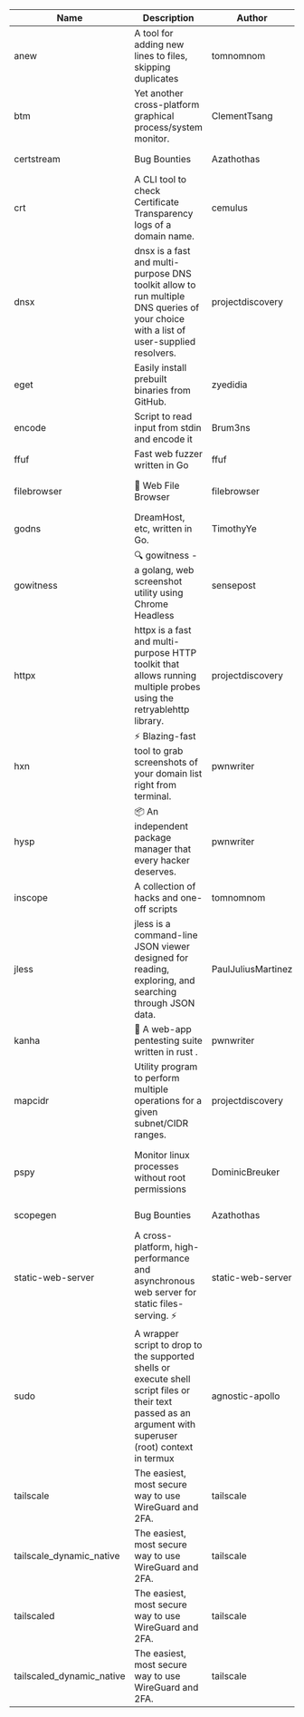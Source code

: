 | Name | Description | Author | Repository | Stars | Version | Updated | Size | SHA256SUM | B3SUM | Source | Language | License |
| ---- | ----------- | ------ | ---------- | ----- | ------- | ------- | ---- | --- | ------ | --------|-------- | ------- |
| anew | A tool for adding new lines to files, skipping duplicates | tomnomnom | [https://github.com/tomnomnom/anew](https://github.com/tomnomnom/anew) | 1116 | v0.1.1 | 2022-03-15T22:35:31Z | 1.41 MB | 6ec76b020ab38309a3e3e4877fe79397f136e3b6e08e7f2f9125ab80b9739ecd | 835f73a08b04dc090275a2371204e42a471d0cb2130a3083ce9a265b9d5447c9 | https://raw.githubusercontent.com/Azathothas/Toolpacks/main/aarch64_arm64_v8a_Android/anew | Go | MIT License |
| btm | Yet another cross-platform graphical process/system monitor. | ClementTsang | [https://github.com/ClementTsang/bottom](https://github.com/ClementTsang/bottom) | 8248 | 0.9.6 | 2023-08-27T01:43:44Z | 3.10 MB | 7b8a634b5b5f7ee07c90d845592e955208b96ed5192415fea550c6ac5fc1e829 | ae17cc6d7ba315ec873b4c491da916919fe3719f70f72af5ca2e69380a1adc38 | https://raw.githubusercontent.com/Azathothas/Toolpacks/main/aarch64_arm64_v8a_Android/btm | Rust | MIT License |
| certstream |  Bug Bounties | Azathothas | [https://github.com/Azathothas/Arsenal](https://github.com/Azathothas/Arsenal) | 13 | null |  | 4.54 MB | 6a2d1d68102d307b0d320fbfb8952fca5f4cedd2a7ffb1abce30756e6881bddb | ef45f18ddc202414aeeb87588b25d2e81f05b14fabccc876d1441bed12f7d700 | https://raw.githubusercontent.com/Azathothas/Toolpacks/main/aarch64_arm64_v8a_Android/certstream | Shell | null |
| crt | A CLI tool to check Certificate Transparency logs of a domain name. | cemulus | [https://github.com/cemulus/crt](https://github.com/cemulus/crt) | 64 | v0.1.0 | 2022-03-08T21:41:54Z | 4.63 MB | 7ef2b7ef584d74af7b6fc48c398741a529690d143bab5c638b8349e3802d7285 | 54ead0bdf04145ec7c6c8db99d29e20d73685b3117b46de16b2c8710308961a5 | https://raw.githubusercontent.com/Azathothas/Toolpacks/main/aarch64_arm64_v8a_Android/crt | Go | Apache License 2.0 |
| dnsx | dnsx is a fast and multi-purpose DNS toolkit allow to run multiple DNS queries of your choice with a list of user-supplied resolvers. | projectdiscovery | [https://github.com/projectdiscovery/dnsx](https://github.com/projectdiscovery/dnsx) | 1824 | v1.1.6 | 2023-11-11T19:20:44Z | 25.01 MB | fbf712fbaec54022c6d2d6ba9e8b077450ff9ecb6b82df3f5d32b26ff6b70be8 | 7d391ee14cafdb65a01e315f6ffda39175813462328b9dcc2b09d4ebf80d858b | https://raw.githubusercontent.com/Azathothas/Toolpacks/main/aarch64_arm64_v8a_Android/dnsx | Go | MIT License |
| eget | Easily install prebuilt binaries from GitHub. | zyedidia | [https://github.com/zyedidia/eget](https://github.com/zyedidia/eget) | 659 | v1.3.3 | 2023-02-22T05:15:46Z | 6.49 MB | 291cf2270fed0181f4feafd18cf96a6ec163a10b92bd3cf022f5c22dea5a9e5e | 9b9eaf812f652d1e1b2a7dfb4de61622e384b846939ba487e6ce02a4a8451145 | https://raw.githubusercontent.com/Azathothas/Toolpacks/main/aarch64_arm64_v8a_Android/eget | Go | MIT License |
| encode | Script to read input from stdin and encode it | Brum3ns | [https://github.com/Brum3ns/encode](https://github.com/Brum3ns/encode) | 18 | null |  | 2.49 MB | eae0553a7461c315843ae610c87abd711366aa2b7f6ba5b7ac28f9b566776e1b | 4a7209d52079f611a0daccee0a356a969c6c311f5513448851b7af747c6a1bc3 | https://raw.githubusercontent.com/Azathothas/Toolpacks/main/aarch64_arm64_v8a_Android/encode | Go | MIT License |
| ffuf | Fast web fuzzer written in Go | ffuf | [https://github.com/ffuf/ffuf](https://github.com/ffuf/ffuf) | 10768 | v2.1.0 | 2023-09-16T12:23:19Z | 8.18 MB | 3b4196399d72d1ba7a482c746f19e244d76744f23f4aca920779f82d28b2046c | aa2bbd67dec677609db42258bb0c948b6c8bf08babf6e70ef24459ac521f0279 | https://raw.githubusercontent.com/Azathothas/Toolpacks/main/aarch64_arm64_v8a_Android/ffuf | Go | MIT License |
| filebrowser | 📂 Web File Browser | filebrowser | [https://github.com/filebrowser/filebrowser](https://github.com/filebrowser/filebrowser) | 22225 | v2.27.0 | 2024-01-02T14:38:37Z | 13.29 MB | 88889efc9f3b6bef5f0c9e68e16912de012e5bdfc982a4e62ccbf7fd94fd26a1 | 8404f26b894e128cf5113c58d12cb1b1193c1cf90aea944d1dcdbefb8ed84e4e | https://raw.githubusercontent.com/Azathothas/Toolpacks/main/aarch64_arm64_v8a_Android/filebrowser | Go | Apache License 2.0 |
| godns |  DreamHost, etc, written in Go. | TimothyYe | [https://github.com/TimothyYe/godns](https://github.com/TimothyYe/godns) | 1386 | v3.0.5 | 2024-01-05T15:35:43Z | 11.81 MB | 3ca1e6d2d2e7477546d7f0aacad2d5ba1b21d1d7539dcccec3fb287421441b8d | aeda7a7a5c7cf3cc689abf05717afa680db85e09c8f0e2ffd6a14721ee0fcd03 | https://raw.githubusercontent.com/Azathothas/Toolpacks/main/aarch64_arm64_v8a_Android/godns | Go | Apache License 2.0 |
| gowitness | 🔍 gowitness - a golang, web screenshot utility using Chrome Headless | sensepost | [https://github.com/sensepost/gowitness](https://github.com/sensepost/gowitness) | 2536 | 2.5.1 | 2023-10-29T11:11:30Z | 25.96 MB | ff717fe1b464c8c4594803d5e3c2d85a9b0e1098d672874a81334f34b4db451e | d4b2d02bffa38446b45a397c313a9cc272b39864b1280fb89430b8ea930a40fb | https://raw.githubusercontent.com/Azathothas/Toolpacks/main/aarch64_arm64_v8a_Android/gowitness | Go | GNU General Public License v3.0 |
| httpx | httpx is a fast and multi-purpose HTTP toolkit that allows running multiple probes using the retryablehttp library. | projectdiscovery | [https://github.com/projectdiscovery/httpx](https://github.com/projectdiscovery/httpx) | 6354 | v1.3.7 | 2023-11-13T07:26:10Z | 39.73 MB | d41914dab4a5e38c96e0a6b12cde08949a53688ebc2dbdce51bd6c78af925105 | f9b3837fd7f55d2c6e2e3188bd93c65595f6de65a065b957135f68251bab10bf | https://raw.githubusercontent.com/Azathothas/Toolpacks/main/aarch64_arm64_v8a_Android/httpx | Go | MIT License |
| hxn | ⚡ Blazing-fast tool to grab screenshots of your domain list right from terminal. | pwnwriter | [https://github.com/pwnwriter/haylxon](https://github.com/pwnwriter/haylxon) | 351 | v0.1.10 | 2024-01-09T15:11:15Z | 5.94 MB | ac8dc795c9c8e1f3b98ae667ee56906eb59c9697c8ab36130f6c1644ec8ca152 | e82040cf2c4c8f9332fb6b26a6730e601b7de3e9d0abcc5a8ca2931c7874d78f | https://raw.githubusercontent.com/Azathothas/Toolpacks/main/aarch64_arm64_v8a_Android/hxn | Rust | MIT License |
| hysp | 📦 An independent package manager that every hacker deserves. | pwnwriter | [https://github.com/pwnwriter/hysp](https://github.com/pwnwriter/hysp) | 390 | v0.1.2 | 2023-12-13T15:03:18Z | 3.25 MB | 173950b95ea914a994c3728eb0deea4d6b672e9b17a3d8adb739eb9ba096dfd7 | 9234ac027511581cd0807e055094440df6f176fdc911d0683f84f6a945718118 | https://raw.githubusercontent.com/Azathothas/Toolpacks/main/aarch64_arm64_v8a_Android/hysp | Rust | MIT License |
| inscope | A collection of hacks and one-off scripts | tomnomnom | [https://github.com/tomnomnom/hacks](https://github.com/tomnomnom/hacks) | 1985 | null |  | 1.79 MB | 97cc64bdc4b15ba1135c4cf9e3da7da8a27ac7c1210674d18cd5d749547ad222 | a111ba94d7b1bb532922a98d12527f283b2633e4c4407082abde1e00f6acc884 | https://raw.githubusercontent.com/Azathothas/Toolpacks/main/aarch64_arm64_v8a_Android/inscope | Go | null |
| jless | jless is a command-line JSON viewer designed for reading, exploring, and searching through JSON data. | PaulJuliusMartinez | [https://github.com/PaulJuliusMartinez/jless](https://github.com/PaulJuliusMartinez/jless) | 4307 | v0.9.0 | 2023-07-17T02:51:34Z | 1.74 MB | f95b2c666fcc770a829cc241b7ad2631bc41258d8afd9a9a0f5115635279098a | e54b6f5027f01876c0d6cff993c6e75a0be33eec0242601e2b969536ee99a627 | https://raw.githubusercontent.com/Azathothas/Toolpacks/main/aarch64_arm64_v8a_Android/jless | Rust | MIT License |
| kanha | 🦚 A web-app pentesting suite written in rust . | pwnwriter | [https://github.com/pwnwriter/kanha](https://github.com/pwnwriter/kanha) | 232 | v-v0.1.2 | 2023-10-17T16:42:52Z | 2.77 MB | e98b78edc697919a405311f1b4b317ffe0b6a6917eca32effa3c998529e29e4f | 16f9c9f6e31758be0255755f8066c843702e7c8a92383919b8760a116bfb5aff | https://raw.githubusercontent.com/Azathothas/Toolpacks/main/aarch64_arm64_v8a_Android/kanha | Rust | MIT License |
| mapcidr | Utility program to perform multiple operations for a given subnet/CIDR ranges. | projectdiscovery | [https://github.com/projectdiscovery/mapcidr](https://github.com/projectdiscovery/mapcidr) | 874 | v1.1.16 | 2023-11-23T07:59:56Z | 22.31 MB | 5aef21b8b8e8311a4aab7ffa77a1a8853d9742e505f367924eead2112623fc0b | c262373328226785a67d5292186b5f277aa4979bf9cb053f8ba0a0409eb9ee7b | https://raw.githubusercontent.com/Azathothas/Toolpacks/main/aarch64_arm64_v8a_Android/mapcidr | Go | MIT License |
| pspy | Monitor linux processes without root permissions | DominicBreuker | [https://github.com/DominicBreuker/pspy](https://github.com/DominicBreuker/pspy) | 4323 | v1.2.1 | 2023-01-17T21:10:08Z | 3.48 MB | 4b88f9b770dc1c9a9e24a1519f063a39541a3d233c20d8a611102788d0084de3 | ae0ba7a1db20aa2e85de9c06368401d2ae5f986073bb7c40463c7a2cc262946a | https://raw.githubusercontent.com/Azathothas/Toolpacks/main/aarch64_arm64_v8a_Android/pspy | Go | GNU General Public License v3.0 |
| scopegen |  Bug Bounties | Azathothas | [https://github.com/Azathothas/Arsenal](https://github.com/Azathothas/Arsenal) | 13 | null |  | 1.54 MB | 77e4ae8537d18155d334691917cdf38be6b31a995244a7056cffdd51c61507c0 | f775dbb59f4b9e675eb7726ac57116eda2151293e5f14620edd60c509d22e95e | https://raw.githubusercontent.com/Azathothas/Toolpacks/main/aarch64_arm64_v8a_Android/scopegen | Shell | null |
| static-web-server | A cross-platform, high-performance and asynchronous web server for static files-serving. ⚡ | static-web-server | [https://github.com/static-web-server/static-web-server](https://github.com/static-web-server/static-web-server) | 977 | v2.24.2 | 2023-12-28T17:38:30Z | 6.44 MB | b91c0be5c541d063ef553aeac152f2c553a22bfd26e1d9da736e4bcd6c3299d5 | b81d7d2f8f24eccd2eb58d3ed59d3fdae47075101c03e692c53ac2b4eb5023f5 | https://raw.githubusercontent.com/Azathothas/Toolpacks/main/aarch64_arm64_v8a_Android/static-web-server | Rust | Apache License 2.0 |
| sudo | A wrapper script to drop to the supported shells or execute shell script files or their text passed as an argument with superuser (root) context in termux | agnostic-apollo | [https://github.com/agnostic-apollo/sudo](https://github.com/agnostic-apollo/sudo) | 64 | v0.2.0 | 2021-04-10T21:03:11Z | 0.24 MB | 9e56787b3ca489a9eb9e3a64f54944aa92c728d18576972ef7ef6bb10ca6462c | 261a7ec6cf5ed2fbc82f8128f2583eda7faeb8939b9e08143046f0b046e504ae | https://raw.githubusercontent.com/Azathothas/Toolpacks/main/aarch64_arm64_v8a_Android/sudo | Shell | MIT License |
| tailscale | The easiest, most secure way to use WireGuard and 2FA. | tailscale | [https://github.com/tailscale/tailscale](https://github.com/tailscale/tailscale) | 14957 | v1.56.1 | 2023-12-15T19:44:23Z | 10.42 MB | a114fc9064192e1eddbf0cec8ca95ff342df0b2ae717a6f9c628387ed6451c98 | 0887795552cff90cfd0844694b6c3a87024d97fae58c9a5ce8f7d806eaf923ce | https://raw.githubusercontent.com/Azathothas/Toolpacks/main/aarch64_arm64_v8a_Android/tailscale | Go | BSD 3-Clause New or Revised License |
| tailscale_dynamic_native | The easiest, most secure way to use WireGuard and 2FA. | tailscale | [https://github.com/tailscale/tailscale](https://github.com/tailscale/tailscale) | 14957 | v1.56.1 | 2023-12-15T19:44:23Z | 10.69 MB | a85afb19b752838eea121c24f0fff5dcc8a47c157cb99a1ff14f9375f3e03b4d | c99e8947231da5a285341553bbc7ed5737f604781707bcb156f81de46723b073 | https://raw.githubusercontent.com/Azathothas/Toolpacks/main/aarch64_arm64_v8a_Android/tailscale_dynamic_native | Go | BSD 3-Clause New or Revised License |
| tailscaled | The easiest, most secure way to use WireGuard and 2FA. | tailscale | [https://github.com/tailscale/tailscale](https://github.com/tailscale/tailscale) | 14957 | v1.56.1 | 2023-12-15T19:44:23Z | 28.10 MB | 0340d673d4d2dcb8101c0bbfae2b4e3077626b9c48d4b930a2703a7b94029e77 | 8b556ab47194a3898393c5032987574b325777ecc36faf4dc4fdb34a52b98e2e | https://raw.githubusercontent.com/Azathothas/Toolpacks/main/aarch64_arm64_v8a_Android/tailscaled | Go | BSD 3-Clause New or Revised License |
| tailscaled_dynamic_native | The easiest, most secure way to use WireGuard and 2FA. | tailscale | [https://github.com/tailscale/tailscale](https://github.com/tailscale/tailscale) | 14957 | v1.56.1 | 2023-12-15T19:44:23Z | 29.86 MB | 35bac62ee9c7d7712002d826e77dc2f0e9ce835ed427a3a3292e6db39a67e62d | 7d7a71963d06fa10abc7f29253279f856f15cbd5fb7e6ac40f4e072ab5a6fb93 | https://raw.githubusercontent.com/Azathothas/Toolpacks/main/aarch64_arm64_v8a_Android/tailscaled_dynamic_native | Go | BSD 3-Clause New or Revised License |

